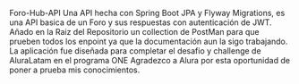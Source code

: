 Foro-Hub-API Una API hecha con Spring Boot JPA y Flyway Migrations, es una API basica de un Foro y sus respuestas con autenticación de JWT. Añado en la Raiz del Repositorio un collection de PostMan para que prueben todos los enpoint ya que la documentación aun la sigo trabajando. La aplicación fue diseñada para completar el desafio y challenge de AluraLatam en el programa ONE Agradezco a Alura por esta oportunidad de poner a prueba mis conocimientos.
